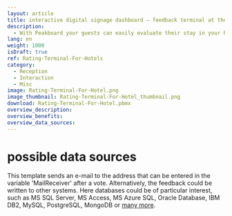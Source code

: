 ```yaml
---
layout: article
title: interactive digital signage dashboard – feedback terminal at the reception
description: 
  - With Peakboard your guests can easily evaluate their stay in your hotel via a touch screen at the reception. You can receive these ratings in a flash by e-mail, so you always know if your guests are satisfied with their stay. Download now and attract attention at the reception desk!
lang: en
weight: 1000
isDraft: true
ref: Rating-Terminal-For-Hotels
category:
  - Reception
  - Interaction
  - Misc
image: Rating-Terminal-For-Hotel.png
image_thumbnail: Rating-Terminal-For-Hotel_thumbnail.png
download: Rating-Terminal-For-Hotel.pbmx
overview_description:
overview_benefits:
overview_data_sources:
---
```

# possible data sources
This template sends an e-mail to the address that can be entered in the variable 'MailReceiver' after a vote. Alternatively, the feedback could be written to other systems. Here databases could be of particular interest, such as MS SQL Server, MS Access, MS Azure SQL, Oracle Database, IBM DB2, MySQL, PostgreSQL, MongoDB or [many more](https://peakboard.com/en/interfaces/).